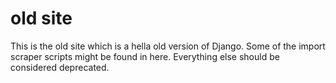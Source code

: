 # old site

This is the old site which is a hella old version of Django. Some of the import scraper scripts might be found in here. Everything else should be considered deprecated. 
